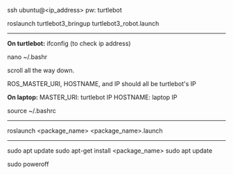 ssh ubuntu@<ip_address>
pw: turtlebot

roslaunch turtlebot3_bringup turtlebot3_robot.launch

-------------------
**On turtlebot:**
ifconfig (to check ip address)

nano ~/.bashr

scroll all the way down.

ROS_MASTER_URI, HOSTNAME, and IP should all be turtlebot's IP


**On laptop:**
MASTER_URI: turtlebot IP
HOSTNAME: laptop IP

source ~/.bashrc

-----------------------------

roslaunch <package_name> <package_name>.launch

-----------------------------------------------

sudo apt update
sudo apt-get install <package_name>
sudo apt update

sudo poweroff